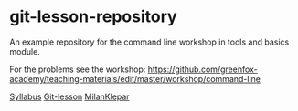 # git-lesson-repository
An example repository for the command line workshop in tools and basics module.

For the problems see the workshop: https://github.com/greenfox-academy/teaching-materials/edit/master/workshop/command-line

[Syllabus](https://github.com/green-fox-academy/avus-picard-syllabus)
[Git-lesson](https://github.com/MilanKlepar/git-lesson-repository)
[MilanKlepar](https://github.com/green-fox-academy/MilanKlepar)
